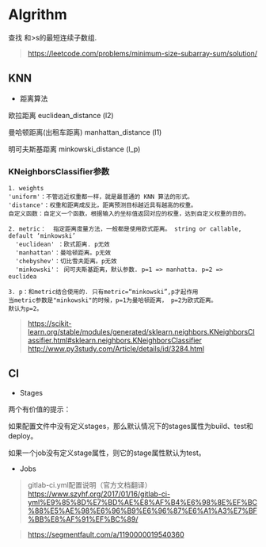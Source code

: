 # Algrithm

查找 和>s的最短连续子数组.

> https://leetcode.com/problems/minimum-size-subarray-sum/solution/




## KNN

* 距离算法

欧拉距离  euclidean_distance (l2)

曼哈顿距离(出租车距离) manhattan_distance (l1)

明可夫斯基距离 minkowski_distance (l_p) 

###  KNeighborsClassifier参数

```
1. weights 
'uniform'：不管远近权重都一样，就是最普通的 KNN 算法的形式。
'distance'：权重和距离成反比，距离预测目标越近具有越高的权重。
自定义函数：自定义一个函数，根据输入的坐标值返回对应的权重，达到自定义权重的目的。

2. metric：  指定距离度量方法，一般都是使用欧式距离。 string or callable, default ‘minkowski’
  'euclidean' ：欧式距离. p无效
  'manhattan'：曼哈顿距离。p无效
  'chebyshev'：切比雪夫距离。p无效
  'minkowski'： 闵可夫斯基距离，默认参数. p=1 => manhatta. p=2 =>  euclidea 
  
3. p：和metric结合使用的. 只有metric=“minkowski”,p才起作用
当metric参数是"minkowski"的时候，p=1为曼哈顿距离， p=2为欧式距离。
默认为p=2。
```
> https://scikit-learn.org/stable/modules/generated/sklearn.neighbors.KNeighborsClassifier.html#sklearn.neighbors.KNeighborsClassifier
> http://www.py3study.com/Article/details/id/3284.html

## CI

* Stages

两个有价值的提示：

如果配置文件中没有定义stages，那么默认情况下的stages属性为build、test和deploy。

如果一个job没有定义stage属性，则它的stage属性默认为test。

* Jobs

> gitlab-ci.yml配置说明（官方文档翻译）
https://www.szyhf.org/2017/01/16/gitlab-ci-yml%E9%85%8D%E7%BD%AE%E8%AF%B4%E6%98%8E%EF%BC%88%E5%AE%98%E6%96%B9%E6%96%87%E6%A1%A3%E7%BF%BB%E8%AF%91%EF%BC%89/

> https://segmentfault.com/a/1190000019540360
